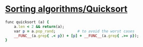 [1]: http://rosettacode.org/wiki/Sorting_algorithms/Quicksort

# [Sorting algorithms/Quicksort][1]

```ruby
func quicksort (a) {
    a.len < 2 && return(a);
    var p = a.pop_rand;          # to avoid the worst cases
    __FUNC__(a.grep{ .< p}) + [p] + __FUNC__(a.grep{ .>= p});
}
```
